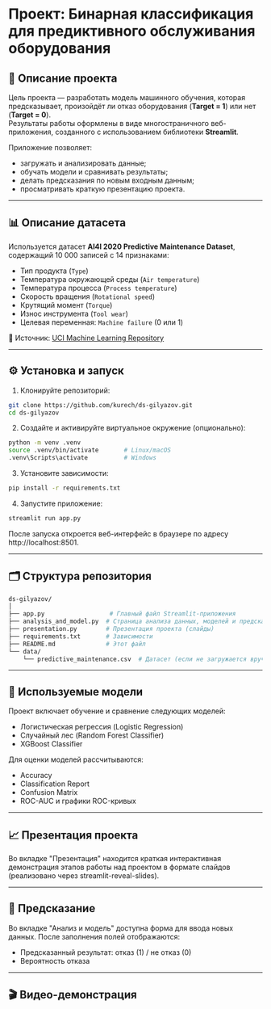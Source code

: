 # Проект: Бинарная классификация для предиктивного обслуживания оборудования

## 📌 Описание проекта

Цель проекта — разработать модель машинного обучения, которая предсказывает, произойдёт ли отказ оборудования (**Target = 1**) или нет (**Target = 0**).  
Результаты работы оформлены в виде многостраничного веб-приложения, созданного с использованием библиотеки **Streamlit**.

Приложение позволяет:

- загружать и анализировать данные;
- обучать модели и сравнивать результаты;
- делать предсказания по новым входным данным;
- просматривать краткую презентацию проекта.

---

## 📊 Описание датасета

Используется датасет **AI4I 2020 Predictive Maintenance Dataset**, содержащий 10 000 записей с 14 признаками:

- Тип продукта (`Type`)
- Температура окружающей среды (`Air temperature`)
- Температура процесса (`Process temperature`)
- Скорость вращения (`Rotational speed`)
- Крутящий момент (`Torque`)
- Износ инструмента (`Tool wear`)
- Целевая переменная: `Machine failure` (0 или 1)

📁 Источник: [UCI Machine Learning Repository](https://archive.ics.uci.edu/dataset/601/predictive+maintenance+dataset)

---

## ⚙️ Установка и запуск

1. Клонируйте репозиторий:

```bash
git clone https://github.com/kurech/ds-gilyazov.git
cd ds-gilyazov
```

2. Создайте и активируйте виртуальное окружение (опционально):

```bash
python -m venv .venv
source .venv/bin/activate       # Linux/macOS
.venv\Scripts\activate          # Windows
```

3. Установите зависимости:

```bash
pip install -r requirements.txt
```

4. Запустите приложение:

```bash
streamlit run app.py
```

После запуска откроется веб-интерфейс в браузере по адресу http://localhost:8501.

---

## 🗂 Структура репозитория

```bash
ds-gilyazov/
│
├── app.py                  # Главный файл Streamlit-приложения
├── analysis_and_model.py  # Страница анализа данных, моделей и предсказаний
├── presentation.py        # Презентация проекта (слайды)
├── requirements.txt       # Зависимости
├── README.md              # Этот файл
└── data/
    └── predictive_maintenance.csv  # Датасет (если не загружается вручную)

```

---

## 🧠 Используемые модели

Проект включает обучение и сравнение следующих моделей:

- Логистическая регрессия (Logistic Regression)
- Случайный лес (Random Forest Classifier)
- XGBoost Classifier

Для оценки моделей рассчитываются:

- Accuracy
- Classification Report
- Confusion Matrix
- ROC-AUC и графики ROC-кривых

---

## 📈 Презентация проекта

Во вкладке "Презентация" находится краткая интерактивная демонстрация этапов работы над проектом в формате слайдов (реализовано через streamlit-reveal-slides).

---

## 🧪 Предсказание

Во вкладке "Анализ и модель" доступна форма для ввода новых данных. После заполнения полей отображаются:

- Предсказанный результат: отказ (1) / не отказ (0)
- Вероятность отказа

---

## 🎬 Видео-демонстрация
